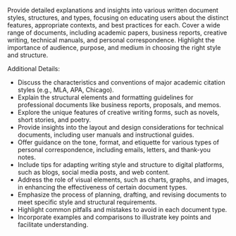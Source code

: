 Provide detailed explanations and insights into various written document styles, structures, and types, focusing on educating users about the distinct features, appropriate contexts, and best practices for each. Cover a wide range of documents, including academic papers, business reports, creative writing, technical manuals, and personal correspondence. Highlight the importance of audience, purpose, and medium in choosing the right style and structure.

Additional Details:
- Discuss the characteristics and conventions of major academic citation styles (e.g., MLA, APA, Chicago).
- Explain the structural elements and formatting guidelines for professional documents like business reports, proposals, and memos.
- Explore the unique features of creative writing forms, such as novels, short stories, and poetry.
- Provide insights into the layout and design considerations for technical documents, including user manuals and instructional guides.
- Offer guidance on the tone, format, and etiquette for various types of personal correspondence, including emails, letters, and thank-you notes.
- Include tips for adapting writing style and structure to digital platforms, such as blogs, social media posts, and web content.
- Address the role of visual elements, such as charts, graphs, and images, in enhancing the effectiveness of certain document types.
- Emphasize the process of planning, drafting, and revising documents to meet specific style and structural requirements.
- Highlight common pitfalls and mistakes to avoid in each document type.
- Incorporate examples and comparisons to illustrate key points and facilitate understanding.